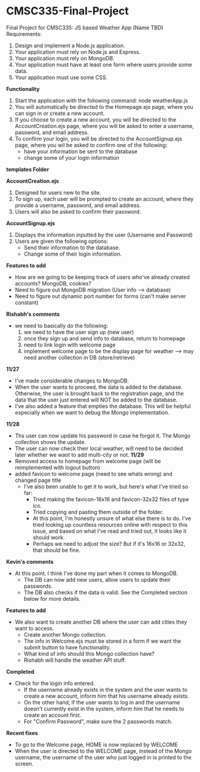 # CMSC335-Final-Project
Final Project for CMSC335: JS based Weather App (Name TBD)
Requirements:
1. Design and implement a Node.js application.
2. Your application must rely on Node.js and Express.
3. Your application must rely on MongoDB.
4. Your application must have at least one form where users provide some data.
5. Your application must use some CSS.

**Functionality**
1. Start the application with the following command: node weatherApp.js
2. You will automatically be directed to the Homepage.ejs page, where you can sign in or create a new account.
3. If you choose to create a new account, you will be directed to the AccountCreation.ejs page, where you will be asked to enter a username, password, and email address.
4. To confirm your login, you will be directed to the AccountSignup.ejs page, where you wil be asked to confirm one of the following:
    - have your information be sent to the database
    - change some of your login information

**templates Folder**

**AccountCreation.ejs**
1. Designed for users new to the site.
2. To sign up, each user will be prompted to create an account, where they provide a username, password, and email address.
3. Users will also be asked to confirm their password.

**AccountSignup.ejs**
1. Displays the information inputted by the user (Username and Password)
2. Users are given the following options:
    - Send their information to the database.
    - Change some of their login information.

**Features to add**
- How are we going to be keeping track of users who've already created accounts? MongoDB, cookies?
- Need to figure out MongoDB migration (User info --> database)
- Need to figure out dynamic port number for forms (can't make server constant)

**Rishabh's comments**
- we need to basically do the following: 
    1. we need to have the user sign up (new user)
    2. once they sign up and send info to database, return to homepage
    3. need to link login with welcome page
    4. implement welcome page to be the display page for weather --> may need another collection in DB (store/retrieve)
    
**11/27**
- I've made considerable changes to MongoDB.
- When the user wants to proceed, the data is added to the database. Otherwise, the user is brought back to the registration page, and the data that the user just entered will NOT be added to the database.
- I've also added a feature that empties the database. This will be helpful especially when we want to debug the Mongo implementation.

**11/28**
- Ths user can now update his password in case he forgot it. The Mongo collection shows the update.
- The user can now check their local weather, will need to be decided later whether we want to add multi-city or not.
**11/29**
- Removed access to homepage from welcome page (will be reimplemented with logout button)
- added favicon to welcome page (need to see whats wrong) and changed page title
    - I've also been unable to get it to work, but here's what I've tried so far:
        - Tried making the favicon-16x16 and favicon-32x32 files of type ico.
        - Tried copying and pasting them outside of the folder.
        - At this point, I'm honestly unsure of what else there is to do. I've tried looking up countless resources online with respect to this issue, and based on what I've read and tried out, it looks like it should work.
        - Perhaps we need to adjust the size? But if it's 16x16 or 32x32, that should be fine.

**Kevin's comments**
- At this point, I think I've done my part when it comes to MongoDB.
    - The DB can now add new users, allow users to update their passwords.
    - The DB also checks if the data is valid. See the Completed section below for more details.

**Features to add**
- We also want to create another DB where the user can add cities they want to access.
    - Create another Mongo collection.
    - The info in Welcome.ejs must be stored in a form if we want the submit button to have functionality.
    - What kind of info should this Mongo collection have?
    - Rishabh will handle the weather API stuff.

**Completed**
- Check for the login info entered. 
    - If the username already exists in the system and the user wants to create a new account, inform him that his username already exists.
    - On the other hand, if the user wants to log in and the username doesn't currently exist in the system, inform him that he needs to create an account first.
    - For "Confirm Password", make sure the 2 passwords match.

**Recent fixes**
- To go to the Welcome page, HOME is now replaced by WELCOME
- When the user is directed to the WELCOME page, instead of the Mongo username, the username of the user who just logged in is printed to the screen.